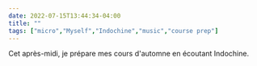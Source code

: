 ---date: 2022-07-15T13:44:34-04:00title: ""tags: ["micro","Myself","Indochine","music","course prep"]---Cet après-midi, je prépare mes cours d'automne en écoutant Indochine.